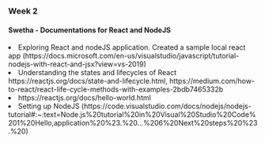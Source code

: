 ### Week 2

#### Swetha - Documentations for React and NodeJS

<li> Exploring React and nodeJS application. Created a sample local react app (https://docs.microsoft.com/en-us/visualstudio/javascript/tutorial-nodejs-with-react-and-jsx?view=vs-2019)

<li> Understanding the states and lifecycles of React https://reactjs.org/docs/state-and-lifecycle.html, https://medium.com/how-to-react/react-life-cycle-methods-with-examples-2bdb7465332b

<li> https://reactjs.org/docs/hello-world.html 

<li> Setting up NodeJS (https://code.visualstudio.com/docs/nodejs/nodejs-tutorial#:~:text=Node.js%20tutorial%20in%20Visual%20Studio%20Code%201%20Hello,application%20%23.%20...%206%20Next%20steps%20%23.%20)




